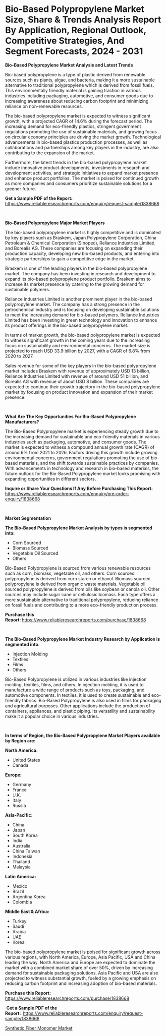 <p><h1>Bio-Based Polypropylene Market Size, Share & Trends Analysis Report By Application, Regional Outlook, Competitive Strategies, And Segment Forecasts, 2024 - 2031</h1></p><p><strong>Bio-Based Polypropylene Market Analysis and Latest Trends</strong></p>
<p><p>Bio-based polypropylene is a type of plastic derived from renewable sources such as plants, algae, and bacteria, making it a more sustainable alternative to traditional polypropylene which is derived from fossil fuels. This environmentally friendly material is gaining traction in various industries including packaging, automotive, and consumer goods due to increasing awareness about reducing carbon footprint and minimizing reliance on non-renewable resources.</p><p>The bio-based polypropylene market is expected to witness significant growth, with a projected CAGR of 14.6% during the forecast period. The increasing demand for eco-friendly plastics, stringent government regulations promoting the use of sustainable materials, and growing focus on circular economy principles are driving the market growth. Technological advancements in bio-based plastics production processes, as well as collaborations and partnerships among key players in the industry, are also contributing to the expansion of the market.</p><p>Furthermore, the latest trends in the bio-based polypropylene market include innovative product developments, investments in research and development activities, and strategic initiatives to expand market presence and enhance product portfolios. The market is poised for continued growth as more companies and consumers prioritize sustainable solutions for a greener future.</p></p>
<p><strong>Get a Sample PDF of the Report:&nbsp;</strong> <a href="https://www.reliableresearchreports.com/enquiry/request-sample/1838668">https://www.reliableresearchreports.com/enquiry/request-sample/1838668</a></p>
<p>&nbsp;</p>
<p><strong>Bio-Based Polypropylene Major Market Players</strong></p>
<p><p>The bio-based polypropylene market is highly competitive and is dominated by key players such as Braskem, Japan Polypropylene Corporation, China Petroleum & Chemical Corporation (Sinopec), Reliance Industries Limited, and Borealis AG. These companies are focusing on expanding their production capacity, developing new bio-based products, and entering into strategic partnerships to gain a competitive edge in the market.</p><p>Braskem is one of the leading players in the bio-based polypropylene market. The company has been investing in research and development to expand its bio-based polypropylene product portfolio. Braskem aims to increase its market presence by catering to the growing demand for sustainable polymers.</p><p>Reliance Industries Limited is another prominent player in the bio-based polypropylene market. The company has a strong presence in the petrochemical industry and is focusing on developing sustainable solutions to meet the increasing demand for bio-based polymers. Reliance Industries Limited has been investing in green technology and innovation to enhance its product offerings in the bio-based polypropylene market.</p><p>In terms of market growth, the bio-based polypropylene market is expected to witness significant growth in the coming years due to the increasing focus on sustainability and environmental concerns. The market size is projected to reach USD 33.9 billion by 2027, with a CAGR of 6.8% from 2020 to 2027.</p><p>Sales revenue for some of the key players in the bio-based polypropylene market includes Braskem with revenue of approximately USD 13 billion, Reliance Industries Limited with revenue of around USD 51 billion, and Borealis AG with revenue of about USD 8 billion. These companies are expected to continue their growth trajectory in the bio-based polypropylene market by focusing on product innovation and expansion of their market presence.</p></p>
<p>&nbsp;</p>
<p><strong>What Are The Key Opportunities For Bio-Based Polypropylene Manufacturers?</strong></p>
<p><p>The Bio-Based Polypropylene market is experiencing steady growth due to the increasing demand for sustainable and eco-friendly materials in various industries such as packaging, automotive, and consumer goods. The market is expected to witness a compound annual growth rate (CAGR) of around 6% from 2021 to 2026. Factors driving this growth include growing environmental concerns, government regulations promoting the use of bio-based materials, and the shift towards sustainable practices by companies. With advancements in technology and research in bio-based materials, the future outlook for the Bio-Based Polypropylene market looks promising with expanding opportunities in different sectors.</p></p>
<p><strong>Inquire or Share Your Questions If Any Before Purchasing This Report:</strong> <a href="https://www.reliableresearchreports.com/enquiry/pre-order-enquiry/1838668">https://www.reliableresearchreports.com/enquiry/pre-order-enquiry/1838668</a></p>
<p>&nbsp;</p>
<p><strong>Market Segmentation</strong></p>
<p><strong>The Bio-Based Polypropylene Market Analysis by types is segmented into:</strong></p>
<p><ul><li>Corn Sourced</li><li>Biomass Sourced</li><li>Vegetable Oil Sourced</li><li>Others</li></ul></p>
<p><p>Bio-Based Polypropylene is sourced from various renewable resources such as corn, biomass, vegetable oil, and others. Corn sourced polypropylene is derived from corn starch or ethanol. Biomass sourced polypropylene is derived from organic waste materials. Vegetable oil sourced polypropylene is derived from oils like soybean or canola oil. Other sources may include sugar cane or cellulosic biomass. Each type offers a more sustainable alternative to traditional polypropylene, reducing reliance on fossil fuels and contributing to a more eco-friendly production process.</p></p>
<p><strong>Purchase this Report:&nbsp;</strong><a href="https://www.reliableresearchreports.com/purchase/1838668">https://www.reliableresearchreports.com/purchase/1838668</a></p>
<p>&nbsp;</p>
<p><strong>The Bio-Based Polypropylene Market Industry Research by Application is segmented into:</strong></p>
<p><ul><li>Injection Molding</li><li>Textiles</li><li>Films</li><li>Others</li></ul></p>
<p><p>Bio-Based Polypropylene is utilized in various industries like injection molding, textiles, films, and others. In injection molding, it is used to manufacture a wide range of products such as toys, packaging, and automotive components. In textiles, it is used to create sustainable and eco-friendly fabrics. Bio-Based Polypropylene is also used in films for packaging and agricultural purposes. Other applications include the production of containers, appliances, and plastic piping. Its versatility and sustainability make it a popular choice in various industries.</p></p>
<p>&nbsp;</p>
<p><strong>In terms of Region, the Bio-Based Polypropylene Market Players available by Region are:</strong></p>
<p>
    <p> <strong> North America: </strong>
        <ul>
            <li>United States</li>
            <li>Canada</li>
        </ul>
        </p> 
    <p> <strong> Europe: </strong>
        <ul>
            <li>Germany</li>
            <li>France</li>
            <li>U.K.</li>
            <li>Italy</li>
            <li>Russia</li>
        </ul>
        </p> 
    <p> <strong> Asia-Pacific: </strong>
        <ul>
            <li>China</li>
            <li>Japan</li>
            <li>South Korea</li>
            <li>India</li>
            <li>Australia</li>
            <li>China Taiwan</li>
            <li>Indonesia</li>
            <li>Thailand</li>
            <li>Malaysia</li>
        </ul>
        </p> 
    <p> <strong> Latin America: </strong>
        <ul>
            <li>Mexico</li>
            <li>Brazil</li>
            <li>Argentina Korea</li>
            <li>Colombia</li>
        </ul>
        </p> 
    <p> <strong> Middle East & Africa: </strong>
        <ul>
            <li>Turkey</li>
            <li>Saudi</li>
            <li>Arabia</li>
            <li>UAE</li>
            <li>Korea</li>
        </ul>
    </p>
    </p>
<p><p>The bio-based polypropylene market is poised for significant growth across various regions, with North America, Europe, Asia Pacific, USA and China leading the way. North America and Europe are expected to dominate the market with a combined market share of over 50%, driven by increasing demand for sustainable packaging solutions. Asia Pacific and USA are also projected to witness substantial growth, fueled by a growing emphasis on reducing carbon footprint and increasing adoption of bio-based materials.</p></p>
<p><strong>Purchase this Report: </strong><a href="https://www.reliableresearchreports.com/purchase/1838668">https://www.reliableresearchreports.com/purchase/1838668</a></p>
<p>&nbsp;<strong>Get a Sample PDF of the Report:&nbsp;&nbsp;</strong><a href="https://www.reliableresearchreports.com/enquiry/request-sample/1838668">https://www.reliableresearchreports.com/enquiry/request-sample/1838668</a></p>
<p><strong></strong></p>
<p><p><a href="https://github.com/moyahfrancoestellec51j635wcx/Market-Research-Report-List-1/blob/main/synthetic-fiber-monomer-market.md">Synthetic Fiber Monomer Market</a></p></p>